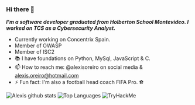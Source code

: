 ### Hi there 👋

***I'm a software developer graduated from Holberton School Montevideo. I worked on TCS as a Cybersecurity Analyst.***

-  Currently working on Concentrix Spain.
-  Member of OWASP
-  Member of ISC2
- 📚 I have foundations on Python, MySql, JavaScript & C.
- 📫 How to reach me: @alexisoreiro on social media & alexis.oreiro@hotmail.com
- ⚡ Fun fact: I'm also a football head coach FIFA Pro. ⚽



![Alexis github stats](https://github-readme-stats.vercel.app/api?username=alexoreiro&show_icons=true&theme=radical)
![Top Languages](https://github-readme-stats.vercel.app/api/top-langs/?username=alexoreiro&layout=compact)
![TryHackMe](<src="https://tryhackme.com/api/v2/badges/public-profile?userPublicId=1029834" style='border:none;'>)

